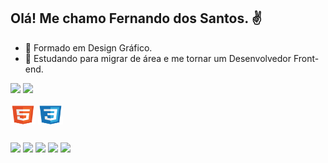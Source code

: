 ## Olá! Me chamo Fernando dos Santos. ✌

- 🔭 Formado em Design Gráfico.
- 🌱 Estudando para migrar de área e me tornar um Desenvolvedor Front-end.

<div align="left">
  <img height="180em" src="https://github-readme-stats.vercel.app/api?username=fe-dossantos&show_icons=true&theme=radical&include_all_commits=true&count_private=true"/>
  <img height="180em" src="https://github-readme-stats.vercel.app/api/top-langs/?username=fe-dossantos&layout=compact&langs_count=7&theme=radical"/>
</div>

<div style="display: inline_block"><br>
  <img align="center" alt="Nando-HTML" height="30" width="40" src="https://raw.githubusercontent.com/devicons/devicon/master/icons/html5/html5-original.svg">
  <img align="center" alt="Nando-CSS" height="30" width="40" src="https://raw.githubusercontent.com/devicons/devicon/master/icons/css3/css3-original.svg">
</div>
  
##
 
<div>
  <a href="https://www.linkedin.com/in/fehdossantos/" target="_blank"><img src="https://img.shields.io/badge/-LinkedIn-%230077B5?style=for-the-badge&logo=linkedin&logoColor=white" target="_blank"></a>
   <a href="https://www.behance.net/fe_dossantos" target="_blank"><img src="https://aleen42.github.io/badges/src/behance.svg" target="_blank"></a>
  <a href="https://www.instagram.com/fe_dossantos/" target="_blank"><img src="https://img.shields.io/badge/-Instagram-%23E4405F?style=for-the-badge&logo=instagram&logoColor=white" target="_blank"></a>
 	<a href="https://twitter.com/fe_dossantos" target="_blank"><img src="https://img.shields.io/badge/Twitter-1DA1F2?style=for-the-badge&logo=twitter&logoColor=white" target="_blank"></a>
  <a href = "mailto:fernando-hrs94@hotmail.com"><img src="https://img.shields.io/badge/Microsoft_Outlook-0078D4?style=for-the-badge&logo=microsoft-outlook&logoColor=white"target="_blank"></a>
  
</div>

